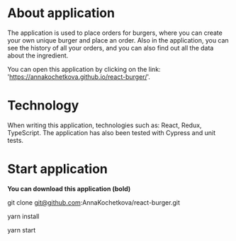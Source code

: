 # About application 

The application is used to place orders for burgers, where you can create your own unique burger and place an order. Also in the application, you can see the history of all your orders, and you can also find out all the data about the ingredient.

You can open this application by clicking on the link: 'https://annakochetkova.github.io/react-burger/'.

# Technology

When writing this application, technologies such as: React, Redux, TypeScript.
The application has also been tested with Cypress and unit tests.

# Start application

**You can download this application (bold)**

git clone git@github.com:AnnaKochetkova/react-burger.git

yarn install

yarn start